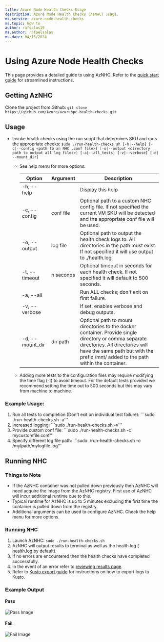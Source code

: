 ```yaml
---
title: Azure Node Health Checks Usage
description: Azure Node Health Checks (AzNHC) usage.
ms.service: azure-node-health-checks
ms.topic: how to
author: rafsalas19
ms.author: rafaelsalas
ms.date: 04/15/2024
---
```


# Using Azure Node Health Checks
This page provides a detailed guide to using AzNHC. Refer to the [quick start guide](./quickstart.md) for streamlined instructions.

## Getting AzNHC
Clone the project from Github:
```git clone https://github.com/Azure/azurehpc-health-checks.git```


## Usage

- Invoke health checks using the run script that determines SKU and runs the appropriate checks:
```sudo ./run-health-checks.sh [-h|--help] [-c|--config <path to an NHC .conf file>] [-o|--output <directory path to output all log files>] [-a|--all_tests] [-v|--verbose] [-d| --mount_dir]```

  - See help menu for more options:

    | Option        | Argument    | Description                                                                                                                                   |
    |---------------|-------------|-----------------------------------------------------------------------------------------------------------------------------------------------|
    | -h, --help    |             | Display this help                                                                                                                             |
    | -c, --config  | conf file   | Optional path to a custom NHC config file. If not specified the current VM SKU will be detected and the appropriate conf file will be used.   |
    | -o, --output  | log file    | Optional path to output the health check logs to. All directories in the path must exist. If not specified it will use output to ./health.log |
    | -t, --timeout | n seconds   | Optional timeout in seconds for each health check. If not specified it will default to 500 seconds.                                           |
    | -a, --all     |             | Run ALL checks; don't exit on first failure.                                                                                                  |
    | -v, --verbose |             | If set, enables verbose and debug outputs.                                                                                                    |
    | -d, --mount_dir | dir path  | Optional path to mount directories to the docker container. Provide single directory or comma separate directories. All directories will have the same path but with the prefix /mnt/ added to the path within the container. |

  - Adding more tests to the configuration files may require modifying the time flag (-t) to avoid timeout. For the default tests provided we recommend setting the time out to 500 seconds but this may vary from machine to machine.

### Example Usage:
  1. Run all tests to completion (Don't exit on individual test failure): ```sudo ./run-health-checks.sh -a'''
  1. Increased logging:  ```sudo ./run-health-checks.sh -v'''
  1. Provide custom conf file:  ```sudo ./run-health-checks.sh -c mycustomfile.conf'''
  1. Specify different log file path: ```sudo ./run-health-checks.sh -o /my/path/mylogfile.log'''

## Running NHC

### Things to Note
  - If the AzNHC container was not pulled down previously then AzNHC will need acquire the image from the AzNHC registry. First use of AzNHC will incur additional runtime due to this.
  - Typical runtime for AzNHC is up to 5 minutes excluding the first time the container is pulled down from the registry.
  - Additional arguments can be used to configure AzNHC. Check the help menu for more options.
 
### Running NHC
  1. Launch AzNHC: ``` sudo ./run-health-checks.sh ```
  1. AzNHC will output results to terminal as well as the health log ( health.log by default).
  1. If no errors are encountered then the health checks have completed successfully.
  1. In the event of an error refer to [reviewing results page](./reviewing-results.md).
  1. Refer to [Kusto export guide](./export-kusto.md) for instructions on how to export logs to Kusto.

### Example Output

#### Pass
![Pass Image](terminaloutput.png)
#### Fail
![Fail Image](terminaloutput-fail.png)
